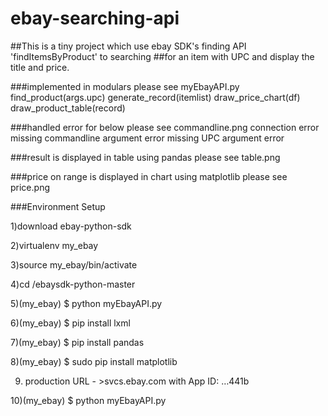 # ebay-searching-api

##This is a tiny project which use ebay SDK's finding API 'findItemsByProduct' to searching
##for an item with UPC and display the title and price.

###implemented in modulars please see myEbayAPI.py
		find_product(args.upc)
		generate_record(itemlist)
		draw_price_chart(df)
		draw_product_table(record)

###handled error for below please see commandline.png
		  connection error
          missing commandline argument error
          missing UPC argument error

###result is displayed in table using pandas please see table.png


###price on range is displayed in chart using matplotlib please see price.png


###Environment Setup

1)download ebay-python-sdk

2)virtualenv my_ebay

3)source my_ebay/bin/activate

4)cd /ebaysdk-python-master

5)(my_ebay) $ python myEbayAPI.py 

6)(my_ebay) $ pip install lxml

7)(my_ebay) $ pip install pandas

8)(my_ebay) $ sudo pip install matplotlib

9) production URL - >svcs.ebay.com with App ID: …441b

10)(my_ebay) $ python myEbayAPI.py



